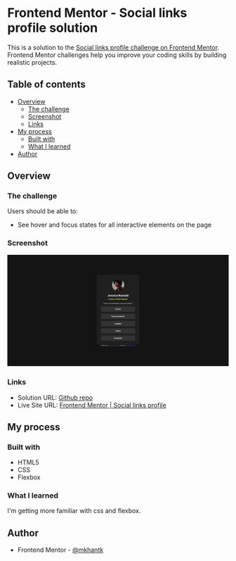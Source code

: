 # Frontend Mentor - Social links profile solution

This is a solution to the [Social links profile challenge on Frontend Mentor](https://www.frontendmentor.io/challenges/social-links-profile-UG32l9m6dQ). Frontend Mentor challenges help you improve your coding skills by building realistic projects. 

## Table of contents

- [Overview](#overview)
  - [The challenge](#the-challenge)
  - [Screenshot](#screenshot)
  - [Links](#links)
- [My process](#my-process)
  - [Built with](#built-with)
  - [What I learned](#what-i-learned)
- [Author](#author)

## Overview

### The challenge

Users should be able to:

- See hover and focus states for all interactive elements on the page

### Screenshot

![](/assets/images/Screenshot%202024-04-28%20at%2016-23-41%20Frontend%20Mentor%20Social%20links%20profile.png)

### Links

- Solution URL: [Github repo](https://github.com/mkhantk/social-link-profile)
- Live Site URL: [Frontend Mentor | Social links profile](https://mkhantk.github.io/social-link-profile/)

## My process

### Built with

- HTML5
- CSS
- Flexbox


### What I learned

I'm getting more familiar with css and flexbox. 

## Author

- Frontend Mentor - [@mkhantk](https://www.frontendmentor.io/profile/mkhantk)

